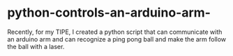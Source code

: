 # python-controls-an-arduino-arm-
Recently, for my TIPE, I created a python script that can communicate with an arduino arm and can recognize a ping pong ball and make the arm follow the ball with a laser. 
